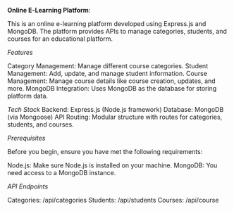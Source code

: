 **Online E-Learning Platform**:

This is an online e-learning platform developed using Express.js and MongoDB. The platform provides APIs to manage categories, students, and courses for an educational platform.

*Features*

Category Management: Manage different course categories.
Student Management: Add, update, and manage student information.
Course Management: Manage course details like course creation, updates, and more.
MongoDB Integration: Uses MongoDB as the database for storing platform data.

*Tech Stack*
Backend: Express.js (Node.js framework)
Database: MongoDB (via Mongoose)
API Routing: Modular structure with routes for categories, students, and courses.

*Prerequisites*

Before you begin, ensure you have met the following requirements:

Node.js: Make sure Node.js is installed on your machine.
MongoDB: You need access to a MongoDB instance.

*API Endpoints*

Categories: /api/categories
Students: /api/students
Courses: /api/course

